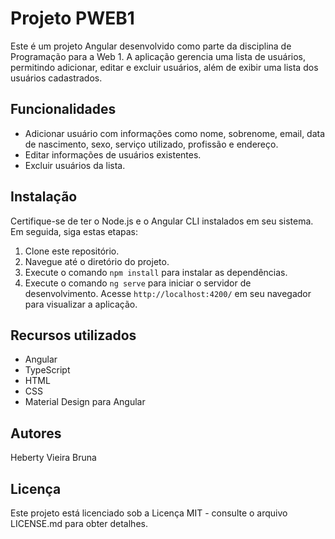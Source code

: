 # Projeto PWEB1

Este é um projeto Angular desenvolvido como parte da disciplina de Programação para a Web 1. A aplicação gerencia uma lista de usuários, permitindo adicionar, editar e excluir usuários, além de exibir uma lista dos usuários cadastrados.

## Funcionalidades

- Adicionar usuário com informações como nome, sobrenome, email, data de nascimento, sexo, serviço utilizado, profissão e endereço.
- Editar informações de usuários existentes.
- Excluir usuários da lista.

## Instalação

Certifique-se de ter o Node.js e o Angular CLI instalados em seu sistema. Em seguida, siga estas etapas:

1. Clone este repositório.
2. Navegue até o diretório do projeto.
3. Execute o comando `npm install` para instalar as dependências.
4. Execute o comando `ng serve` para iniciar o servidor de desenvolvimento. Acesse `http://localhost:4200/` em seu navegador para visualizar a aplicação.

## Recursos utilizados

- Angular
- TypeScript
- HTML
- CSS
- Material Design para Angular

## Autores

Heberty Vieira
Bruna

## Licença

Este projeto está licenciado sob a Licença MIT - consulte o arquivo LICENSE.md para obter detalhes.

